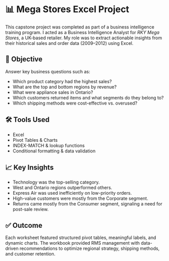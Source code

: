 # 📊 Mega Stores Excel Project

This capstone project was completed as part of a business intelligence training program. I acted as a Business Intelligence Analyst for *RKY Mega Stores*, a UK-based retailer. My role was to extract actionable insights from their historical sales and order data (2009–2012) using Excel.

## 🧠 Objective

Answer key business questions such as:
- Which product category had the highest sales?
- What are the top and bottom regions by revenue?
- What were appliance sales in Ontario?
- Which customers returned items and what segments do they belong to?
- Which shipping methods were cost-effective vs. overused?

## 🛠 Tools Used
- Excel
- Pivot Tables & Charts
- INDEX-MATCH & lookup functions
- Conditional formatting & data validation

## 📈 Key Insights
- Technology was the top-selling category.
- West and Ontario regions outperformed others.
- Express Air was used inefficiently on low-priority orders.
- High-value customers were mostly from the Corporate segment.
- Returns came mostly from the Consumer segment, signaling a need for post-sale review.

## ✅ Outcome
Each worksheet featured structured pivot tables, meaningful labels, and dynamic charts. The workbook provided RMS management with data-driven recommendations to optimize regional strategy, shipping methods, and customer retention.

